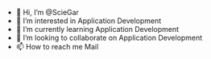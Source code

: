 - 👋 Hi, I’m @ScieGar
- 👀 I’m interested in Application Development
- 🌱 I’m currently learning Application Development
- 💞️ I’m looking to collaborate on Application Development
- 📫 How to reach me Mail

<!---
ScieGar/ScieGar is a ✨ special ✨ repository because its `README.md` (this file) appears on your GitHub profile.
You can click the Preview link to take a look at your changes.
--->
